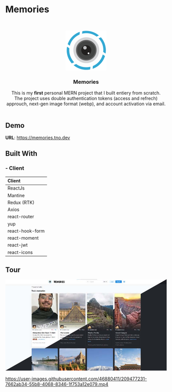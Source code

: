 # Memories




<br/>
<p align="center">
  <a href="[https://github.com//](https://github.com/moh-sa/Memories)">
    <img src="images/logo.png" alt="Logo">
  </a>

  <h3 align="center">Memories</h3>

  <p align="center">
  This is my <strong>first</strong> personal MERN project that I built entiery from scratch.
  <br/>
The project uses double authentication tokens (access and refrech) approuch, next-gen image format (webp), and account activation via email.
    <br/>
    <br/>
  </p>
</p>



## Demo

  **URL**: https://memories.tno.dev



## Built With
### - Client
| Client |
| :-------- |
| ReactJs |
| Mantine |
| Redux (RTK) |
| Axios |
| react-router |
| yup |
| react-hook-form |
| react-moment |
| react-jwt |
| react-icons |



## Tour

  ![Screen Shot](images/screenshot1.jpg)

https://user-images.githubusercontent.com/46880411/209477231-7662ab34-55b8-4068-8346-1f753a12e079.mp4
